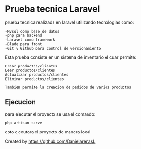 # Prueba tecnica Laravel

prueba tecnica realizada en laravel utilizando tecnologias como:

    -Mysql como base de datos
    -php para backend
    -Laravel como framework
    -Blade para front
    -Git y Github para control de versionamiento

Esta prueba consiste en un sistema de inventario el cuar permite:

    Crear productos/clientes
    Leer productos/clientes
    Actualizar productos/clientes
    Eliminar productos/clientes

    Tambien permite la creacion de pedidos de varios productos

## Ejecucion
para ejecutar el proyecto se usa el comando:

    php artisan serve

esto ejecutara el proyecto de manera local



Created by https://github.com/DanielarenasL